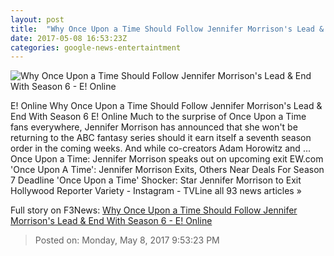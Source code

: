```yaml
---
layout: post
title:  "Why Once Upon a Time Should Follow Jennifer Morrison's Lead & End With Season 6 - E! Online"
date: 2017-05-08 16:53:23Z
categories: google-news-entertaintment
---
```


![Why Once Upon a Time Should Follow Jennifer Morrison's Lead & End With Season 6 - E! Online](http://akns-images.eonline.com/eol_images/Entire_Site/2016822/rs_600x600-160922202029-222.jpg?downsize=450:*&crop=450:350;left,top)

E! Online Why Once Upon a Time Should Follow Jennifer Morrison's Lead & End With Season 6 E! Online Much to the surprise of Once Upon a Time fans everywhere, Jennifer Morrison has announced that she won't be returning to the ABC fantasy series should it earn itself a seventh season order in the coming weeks. And while co-creators Adam Horowitz and ... Once Upon a Time: Jennifer Morrison speaks out on upcoming exit EW.com 'Once Upon A Time': Jennifer Morrison Exits, Others Near Deals For Season 7 Deadline 'Once Upon a Time' Shocker: Star Jennifer Morrison to Exit Hollywood Reporter Variety - Instagram - TVLine all 93 news articles »


Full story on F3News: [Why Once Upon a Time Should Follow Jennifer Morrison's Lead & End With Season 6 - E! Online](http://www.f3nws.com/n/xbtUTJ)

> Posted on: Monday, May 8, 2017 9:53:23 PM
